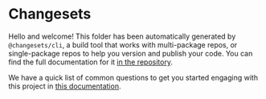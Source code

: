 # Changesets

Hello and welcome! This folder has been automatically generated by `@changesets/cli`, a build tool that works with multi-package repos, or single-package repos to help you version and publish your code. You can find the full documentation for it [in the repository](https://github.com/changesets/changesets).

We have a quick list of common questions to get you started engaging with this project in [this documentation](https://github.com/changesets/changesets/blob/main/docs/common-questions.md). 